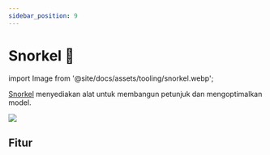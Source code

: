 ```yaml
---
sidebar_position: 9
---
```


# Snorkel 🚧

import Image from '@site/docs/assets/tooling/snorkel.webp';

[Snorkel](https://snorkel.ai/snorkel-flow-platform/foundation-model/) menyediakan alat untuk membangun petunjuk dan mengoptimalkan model.

<div style={{textAlign: 'center'}}>
  <img src={Image} style={{width: "750px"}}/>
</div>

## Fitur
